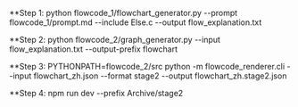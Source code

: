 **Step 1:
python flowcode_1/flowchart_generator.py --prompt flowcode_1/prompt.md --include Else.c --output flow_explanation.txt


**Step 2:
python flowcode_2/graph_generator.py --input flow_explanation.txt --output-prefix flowchart


**Step 3:
PYTHONPATH=flowcode_2/src python -m flowcode_renderer.cli --input flowchart_zh.json --format stage2 --output flowchart_zh.stage2.json


**Step 4:
npm run dev --prefix Archive/stage2